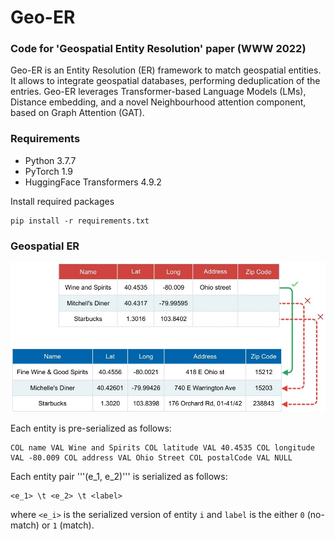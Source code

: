 # Geo-ER
### Code for 'Geospatial Entity Resolution' paper (WWW 2022)

Geo-ER is an Entity Resolution (ER) framework to match geospatial entities. It allows to integrate geospatial databases, performing deduplication of the entries. Geo-ER leverages Transformer-based Language Models (LMs), Distance embedding, and a novel Neighbourhood attention component, based on Graph Attention (GAT).

### Requirements

* Python 3.7.7
* PyTorch 1.9
* HuggingFace Transformers 4.9.2

Install required packages
```
pip install -r requirements.txt
```

### Geospatial ER

![Example of geospatial ER](imgs/geo_er_examples.jpg)


Each entity is pre-serialized as follows:

```
COL name VAL Wine and Spirits COL latitude VAL 40.4535 COL longitude VAL -80.009 COL address VAL Ohio Street COL postalCode VAL NULL
```

Each entity pair '''(e_1, e_2)''' is serialized as follows:

```
<e_1> \t <e_2> \t <label>
```
where ``<e_i>`` is the serialized version of entity ``i`` and ``label`` is the either ``0`` (no-match) or ``1`` (match).
